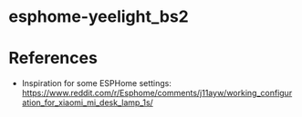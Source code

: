 # esphome-yeelight_bs2

# References

* Inspiration for some ESPHome settings:
  https://www.reddit.com/r/Esphome/comments/j11ayw/working_configuration_for_xiaomi_mi_desk_lamp_1s/
